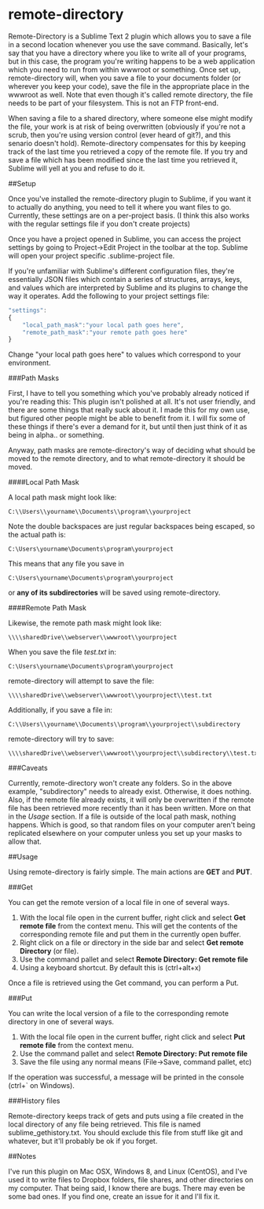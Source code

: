 # remote-directory

Remote-Directory is a Sublime Text 2 plugin which allows you to save a file in a second location whenever you use the save command. Basically, let's say that you have a directory where you like to write all of your programs, but in this case, the program you're writing happens to be a web application which you need to run from within wwwroot or something. Once set up, remote-directory will, when you save a file to your documents folder (or wherever you keep your code), save the file in the appropriate place in the wwwroot as well. Note that even though it's called remote directory, the file needs to be part of your filesystem. This is not an FTP front-end.

When saving a file to a shared directory, where someone else might modify the file, your work is at risk of being overwritten (obviously if you're not a scrub, then you're using version control (ever heard of git?), and this senario doesn't hold). Remote-directory compensates for this by keeping track of the last time you retrieved a copy of the remote file. If you try and save a file which has been modified since the last time you retrieved it, Sublime will yell at you and refuse to do it.

##Setup

Once you've installed the remote-directory plugin to Sublime, if you want it to actually do anything, you need to tell it where you want files to go. Currently, these settings are on a per-project basis. (I think this also works with the regular settings file if you don't create projects)

Once you have a project opened in Sublime, you can access the project settings by going to Project->Edit Project in the toolbar at the top. Sublime will open your project specific .sublime-project file.

If you're unfamiliar with Sublime's different configuration files, they're essentially JSON files which contain a series of structures, arrays, keys, and values which are interpreted by Sublime and its plugins to change the way it operates. Add the following to your project settings file:

```javascript
"settings":
{
	"local_path_mask":"your local path goes here",
	"remote_path_mask":"your remote path goes here"
}
```

Change "your local path goes here" to values which correspond to your environment.

###Path Masks

First, I have to tell you something which you've probably already noticed if you're reading this: This plugin isn't polished at all. It's not user friendly, and there are some things that really suck about it. I made this for my own use, but figured other people might be able to benefit from it. I will fix some of these things if there's ever a demand for it, but until then just think of it as being in alpha.. or something.

Anyway, path masks are remote-directory's way of deciding what should be moved to the remote directory, and to what remote-directory it should be moved.

####Local Path Mask

A local path mask might look like:
```
C:\\Users\\yourname\\Documents\\program\\yourproject
```

Note the double backspaces are just regular backspaces being escaped, so the actual path is:
```
C:\Users\yourname\Documents\program\yourproject
```

This means that any file you save in 
```
C:\Users\yourname\Documents\program\yourproject
```
or **any of its subdirectories** will be saved using remote-directory.

####Remote Path Mask

Likewise, the remote path mask might look like: 
```
\\\\sharedDrive\\webserver\\wwwroot\\yourproject
```
When you save the file *test.txt* in:
```
C:\Users\yourname\Documents\program\yourproject
```
remote-directory will attempt to save the file:
```
\\\\sharedDrive\\webserver\\wwwroot\\yourproject\\test.txt
```


Additionally, if you save a file in: 
```
C:\\Users\\yourname\\Documents\\program\\yourproject\\subdirectory
```
remote-directory will try to save:
```
\\\\sharedDrive\\webserver\\wwwroot\\yourproject\\subdirectory\\test.txt
```

###Caveats

Currently, remote-directory won't create any folders. So in the above example, "subdirectory" needs to already exist. Otherwise, it does nothing. Also, if the remote file already exists, it will only be overwritten if the remote file has been retrieved more recently than it has been written. More on that in the *Usage* section. If a file is outside of the local path mask, nothing happens. Which is good, so that random files on your computer aren't being replicated elsewhere on your computer unless you set up your masks to allow that.

##Usage

Using remote-directory is fairly simple. The main actions are **GET** and **PUT**.

###Get

You can get the remote version of a local file in one of several ways.  
 1. With the local file open in the current buffer, right click and select **Get remote file** from the context menu. This will get the contents of the corresponding remote file and put them in the currently open buffer.
 2. Right click on a file or directory in the side bar and select **Get remote Directory** (or file).
 3. Use the command pallet and select **Remote Directory: Get remote file**
 4. Using a keyboard shortcut. By default this is (ctrl+alt+x)
 
Once a file is retrieved using the Get command, you can perform a Put.

###Put

You can write the local version of a file to the corresponding remote directory in one of several ways.  
 1. With the local file open in the current buffer, right click and select **Put remote file** from the context menu.
 2. Use the command pallet and select **Remote Directory: Put remote file**
 3. Save the file using any normal means (File->Save, command pallet, etc)
 
If the operation was successful, a message will be printed in the console (ctrl+` on Windows).

###History files

Remote-directory keeps track of gets and puts using a file created in the local directory of any file being retrieved. This file is named sublime_gethistory.txt. You should exclude this file from stuff like git and whatever, but it'll probably be ok if you forget.

##Notes

I've run this plugin on Mac OSX, Windows 8, and Linux (CentOS), and I've used it to write files to Dropbox folders, file shares, and other directories on my computer. That being said, I know there are bugs. There may even be some bad ones. If you find one, create an issue for it and I'll fix it.

